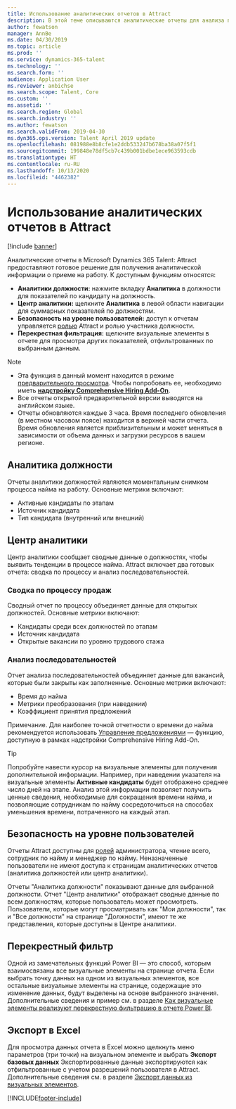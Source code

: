 ```yaml
---
title: Использование аналитических отчетов в Attract
description: В этой теме описываются аналитические отчеты для анализа процесса найма в Microsoft Dynamics 365 Talent - Attract
author: fewatson
manager: AnnBe
ms.date: 04/30/2019
ms.topic: article
ms.prod: ''
ms.service: dynamics-365-talent
ms.technology: ''
ms.search.form: ''
audience: Application User
ms.reviewer: anbichse
ms.search.scope: Talent, Core
ms.custom: ''
ms.assetid: ''
ms.search.region: Global
ms.search.industry: ''
ms.author: fewatson
ms.search.validFrom: 2019-04-30
ms.dyn365.ops.version: Talent April 2019 update
ms.openlocfilehash: 081988e8b8cfe1e2ddb533247b678ba38a07f5f1
ms.sourcegitcommit: 199848e78df5cb7c439b001bdbe1ece963593cdb
ms.translationtype: HT
ms.contentlocale: ru-RU
ms.lasthandoff: 10/13/2020
ms.locfileid: "4462382"
---
```

# <a name="use-analytic-reports-in-attract"></a>Использование аналитических отчетов в Attract

[!include [banner](includes/banner.md)]

Аналитические отчеты в Microsoft Dynamics 365 Talent: Attract предоставляют готовое решение для получения аналитической информации о приеме на работу. К доступным функциям относятся:

- **Аналитики должности:** нажмите вкладку **Аналитика** в должности для показателей по кандидату на должность.
- **Центр аналитики:** щелкните **Аналитика** в левой области навигации для суммарных показателей по должностям.
- **Безопасность на уровне пользователей:** доступ к отчетам управляется [ролью](security-attract.md) Attract и ролью участника должности.
- **Перекрестная фильтрация:** щелкните визуальные элементы в отчете для просмотра других показателей, отфильтрованных по выбранным данным.

>[!NOTE] 
>- Эта функция в данный момент находится в режиме [предварительного просмотра](access-preview-feature.md). Чтобы попробовать ее, необходимо иметь [**надстройку Comprehensive Hiring Add-On**](attract-comprehensive-hiring.md).
>- Все отчеты открытой предварительной версии выводятся на английском языке.
>- Отчеты обновляются каждые 3 часа. Время последнего обновления (в местном часовом поясе) находится в верхней части отчета. Время обновления является приблизительным и может меняться в зависимости от объема данных и загрузки ресурсов в вашем регионе.

## <a name="job-analytics"></a>Аналитика должности

Отчеты аналитики должностей являются моментальным снимком процесса найма на работу.  Основные метрики включают:

- Активные кандидаты по этапам
- Источник кандидата
- Тип кандидата (внутренний или внешний)

## <a name="analytics-hub"></a>Центр аналитики

Центр аналитики сообщает сводные данные о должностях, чтобы выявить тенденции в процессе найма. Attract включает два готовых отчета: сводка по процессу и анализ последовательностей.

### <a name="pipeline-summary"></a>Сводка по процессу продаж

Сводный отчет по процессу объединяет данные для открытых должностей. Основные метрики включают:

- Кандидаты среди всех должностей по этапам
- Источник кандидата
- Открытые вакансии по уровню трудового стажа

### <a name="funnel-analysis"></a>Анализ последовательностей

Отчет анализа последовательностей объединяет данные для вакансий, которые были закрыты как заполненные. Основные метрики включают:

- Время до найма
- Метрики преобразования (при наведении)
- Коэффициент принятия предложений

Примечание. Для наиболее точной отчетности о времени до найма рекомендуется использовать [Управление предложениями](offer-setup.md) — функцию, доступную в рамках надстройки Comprehensive Hiring Add-On.

>[!TIP] 
>Попробуйте навести курсор на визуальные элементы для получения дополнительной информации. Например, при наведении указателя на визуальные элементы **Активные кандидаты** будет отображено среднее число дней на этапе. Анализ этой информации позволяет получить ценные сведения, необходимые для сокращения времени найма, и позволяющие сотрудникам по найму сосредоточиться на способах уменьшения времени, потраченного на каждый этап.

## <a name="user-specific-security"></a>Безопасность на уровне пользователей

Отчеты Attract доступны для [ролей](security-attract.md) администратора, чтение всего, сотрудник по найму и менеджер по найму. Неназначенные пользователи не имеют доступа к страницам аналитических отчетов (аналитика должностей или центр аналитики).

Отчеты "Аналитика должности" показывают данные для выбранной должности. Отчет "Центр аналитики" отображает сводные данные по всем должностям, которые пользователь может просмотреть. Пользователи, которые могут просматривать как "Мои должности", так и "Все должности" на странице "Должности", имеют те же представления, которые доступны в Центре аналитики.

## <a name="cross-filter"></a>Перекрестный фильтр

Одной из замечательных функций Power BI — это способ, которым взаимосвязаны все визуальные элементы на странице отчета. Если выбрать точку данных на одном из визуальных элементов, все остальные визуальные элементы на странице, содержащие это изменение данных, будут выделены на основе выбранного значения. Дополнительные сведения и пример см. в разделе [Как визуальные элементы реализуют перекрестную фильтрацию в отчете Power BI](https://docs.microsoft.com/power-bi/consumer/end-user-interactions).

## <a name="export-to-excel"></a>Экспорт в Excel

Для просмотра данных отчета в Excel можно щелкнуть меню параметров (три точки) на визуальном элементе и выбрать **Экспорт базовых данных** Экспортированные данные экспортируются как отфильтрованные с учетом разрешений пользователя в Attract. Дополнительные сведения см. в разделе [Экспорт данных из визуальных элементов](https://docs.microsoft.com/power-bi/visuals/power-bi-visualization-export-data).


[!INCLUDE[footer-include](../includes/footer-banner.md)]